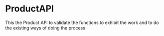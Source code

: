 # ProductAPI
This the Product APi to validate the functions to exhibit the work and to do the existing ways of doing the process
